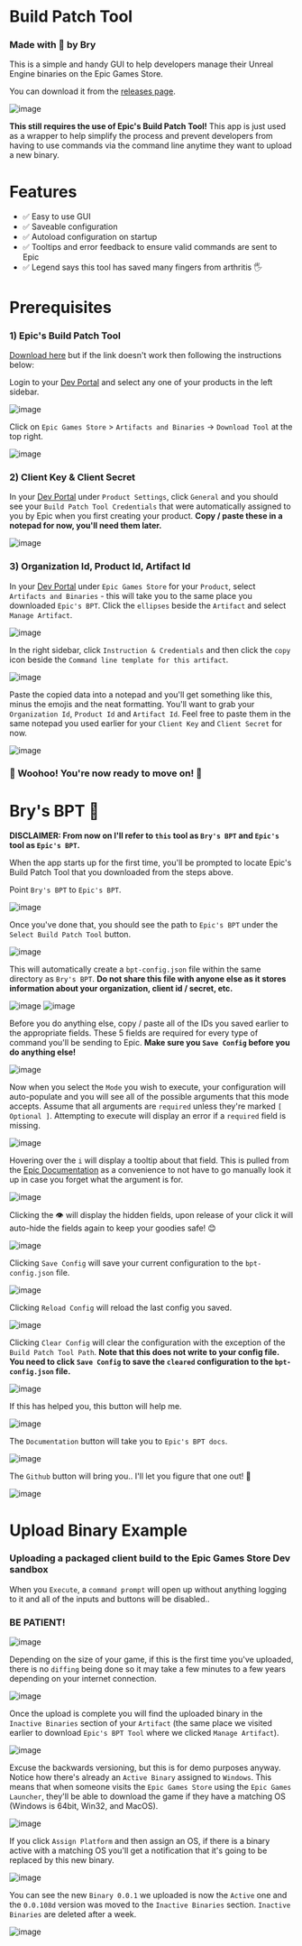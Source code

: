 # Build Patch Tool

### Made with 🧡 by Bry

This is a simple and handy GUI to help developers manage their Unreal Engine binaries on the Epic Games Store.

You can download it from the [releases page](https://github.com/brynertoma/Build-Patch-Tool/releases).

![image](https://user-images.githubusercontent.com/11199820/226488441-e16b51bf-08f1-4166-a96a-f8bb7eb1fc9f.png)

**This still requires the use of Epic's Build Patch Tool!** This app is just used as a wrapper to help simplify the process and prevent developers from having to use commands via the command line anytime they want to upload a new binary.

# Features
  - ✅ Easy to use GUI
  - ✅ Saveable configuration
  - ✅ Autoload configuration on startup
  - ✅ Tooltips and error feedback to ensure valid commands are sent to Epic
  - ✅ Legend says this tool has saved many fingers from arthritis 🖐

# Prerequisites

### 1) Epic's Build Patch Tool

[Download here](https://launcher-public-service-prod06.ol.epicgames.com/launcher/api/installer/download/BuildPatchTool.zip) but if the link doesn't work then following the instructions below:

Login to your [Dev Portal](https://dev.epicgames.com/portal) and select any one of your products in the left sidebar.

![image](https://user-images.githubusercontent.com/11199820/226485238-916000dc-625d-4c26-95a5-de244a8dce36.png)

Click on `Epic Games Store` > `Artifacts and Binaries` -> `Download Tool` at the top right.
  
![image](https://user-images.githubusercontent.com/11199820/226485442-d931e75f-a4bc-4378-ba09-32aeee392868.png)


### 2) Client Key & Client Secret
In your [Dev Portal](https://dev.epicgames.com/portal) under `Product Settings`, click `General` and you should see your `Build Patch Tool Credentials` that were automatically assigned to you by Epic when you first creating your product. **Copy / paste these in a notepad for now, you'll need them later.**

![image](https://user-images.githubusercontent.com/11199820/226491614-43bed8e2-6df4-4a31-a5f0-8910bac6c19b.png)

### 3) Organization Id, Product Id, Artifact Id

In your [Dev Portal](https://dev.epicgames.com/portal) under `Epic Games Store` for your `Product`, select `Artifacts and Binaries` - this will take you to the same place you downloaded `Epic's BPT`. Click the `ellipses` beside the `Artifact` and select `Manage Artifact`.

![image](https://user-images.githubusercontent.com/11199820/226492435-1d08fe64-783b-4205-8a6b-0e643de967ab.png)

In the right sidebar, click `Instruction & Credentials` and then click the `copy` icon beside the `Command line template for this artifact`.

![image](https://user-images.githubusercontent.com/11199820/226492802-a210eb77-2e33-4cd7-b900-05d4bcfb6b26.png)

Paste the copied data into a notepad and you'll get something like this, minus the emojis and the neat formatting. You'll want to grab your `Organization Id`, `Product Id` and `Artifact Id`. Feel free to paste them in the same notepad you used earlier for your `Client Key` and `Client Secret` for now.

![image](https://user-images.githubusercontent.com/11199820/226493377-e15f5146-8f35-45af-83b9-3de1c281713d.png)

### 🥳 Woohoo! You're now ready to move on! 🎉 ###

# Bry's BPT 🧡

**DISCLAIMER: From now on I'll refer to `this` tool as `Bry's BPT` and `Epic's` tool as `Epic's BPT`.**

When the app starts up for the first time, you'll be prompted to locate Epic's Build Patch Tool that you downloaded from the steps above.

Point `Bry's BPT` to `Epic's BPT`.

![image](https://user-images.githubusercontent.com/11199820/226488752-e1091714-89d8-401a-827b-2cb3f6ae496c.png)

Once you've done that, you should see the path to `Epic's BPT` under the `Select Build Patch Tool` button.

![image](https://user-images.githubusercontent.com/11199820/226489309-6edd6fb6-8828-45b0-85d0-a9a9e2fa75c6.png)

This will automatically create a `bpt-config.json` file within the same directory as `Bry's BPT`. **Do not share this file with anyone else as it stores information about your organization, client id / secret, etc.**

![image](https://user-images.githubusercontent.com/11199820/226490315-c79236d0-1e4f-4cfd-ac6c-70491bbd42a6.png)
![image](https://user-images.githubusercontent.com/11199820/226490002-8a184db6-c62e-4290-b7ef-5334ac974ae2.png)

Before you do anything else, copy / paste all of the IDs you saved earlier to the appropriate fields. These 5 fields are required for every type of command you'll be sending to Epic. **Make sure you `Save Config` before you do anything else!**

![image](https://user-images.githubusercontent.com/11199820/226494135-5a2c0784-bac8-4c71-92b9-a527ef98d4fd.png)

Now when you select the `Mode` you wish to execute, your configuration will auto-populate and you will see all of the possible arguments that this mode accepts. Assume that all arguments are `required` unless they're marked `[ Optional ]`. Attempting to execute will display an error if a `required` field is missing.

![image](https://user-images.githubusercontent.com/11199820/226495526-1ce9e377-3cd3-4553-ab5c-539d09135600.png)

Hovering over the `i` will display a tooltip about that field. This is pulled from the [Epic Documentation](https://dev.epicgames.com/docs/epic-games-store/publishing-tools/store-presence/upload-binaries/bpt-instructions-150) as a convenience to not have to go manually look it up in case you forget what the argument is for.

![image](https://user-images.githubusercontent.com/11199820/226495663-0365c8b5-55c1-4d79-87b6-992ea34da0a3.png)

Clicking the 👁 will display the hidden fields, upon release of your click it will auto-hide the fields again to keep your goodies safe! 😊

![image](https://user-images.githubusercontent.com/11199820/226495943-cc0c71bd-0262-43c5-8aab-3b2c3690ffde.png)

Clicking `Save Config` will save your current configuration to the `bpt-config.json` file.

![image](https://user-images.githubusercontent.com/11199820/226496591-a84c276b-a464-4776-81ed-602c8f7919f1.png)

Clicking `Reload Config` will reload the last config you saved.

![image](https://user-images.githubusercontent.com/11199820/226496193-93bf9b10-506c-4cab-ba5a-4bc333e82691.png)

Clicking `Clear Config` will clear the configuration with the exception of the `Build Patch Tool Path`. **Note that this does not write to your config file. You need to click `Save Config` to save the `cleared` configuration to the `bpt-config.json` file.**

![image](https://user-images.githubusercontent.com/11199820/226496530-21fb5409-69a4-46b6-8bdf-3a91f46655f9.png)

If this has helped you, this button will help me.

![image](https://user-images.githubusercontent.com/11199820/226496997-a92cd6f9-8d2c-4094-bdab-2d20c9b0945d.png)

The `Documentation` button will take you to `Epic's BPT docs`.

![image](https://user-images.githubusercontent.com/11199820/226497164-1b3b5da7-692d-49c9-ab58-6707939a8656.png)

The `Github` button will bring you.. I'll let you figure that one out! 💩

![image](https://user-images.githubusercontent.com/11199820/226497527-c5cd81f4-7d90-4bea-a868-7b08ebd1c8b3.png)

# Upload Binary Example

### Uploading a packaged client build to the Epic Games Store Dev sandbox

When you `Execute`, a `command prompt` will open up without anything logging to it and all of the inputs and buttons will be disabled..
<h3>BE PATIENT!</h3>

![image](https://user-images.githubusercontent.com/11199820/226499770-8bd1c66c-cf1e-4239-80cc-040fc17947a4.png)

Depending on the size of your game, if this is the first time you've uploaded, there is no `diffing` being done so it may take a few minutes to a few years depending on your internet connection.

![image](https://user-images.githubusercontent.com/11199820/226498366-6c0157dd-7ac8-4c7f-9c80-826e95df918e.png)

Once the upload is complete you will find the uploaded binary in the `Inactive Binaries` section of your `Artifact` (the same place we visited earlier to download `Epic's BPT Tool` where we clicked `Manage Artifact`).

![image](https://user-images.githubusercontent.com/11199820/226500274-8526cf11-250d-4b25-a963-baf305e46712.png)

Excuse the backwards versioning, but this is for demo purposes anyway. Notice how there's already an `Active Binary` assigned to `Windows`. This means that when someone visits the `Epic Games Store` using the `Epic Games Launcher`, they'll be able to download the game if they have a matching OS (Windows is 64bit, Win32, and MacOS). 

![image](https://user-images.githubusercontent.com/11199820/226500561-6ca73488-603e-419a-9b04-5a43133bfb1a.png)


If you click `Assign Platform` and then assign an OS, if there is a binary active with a matching OS you'll get a notification that it's going to be replaced by this new binary.

![image](https://user-images.githubusercontent.com/11199820/226500743-a7dcf4ef-d297-4fb7-88f6-d9b84b725bb8.png)

You can see the new `Binary 0.0.1` we uploaded is now the `Active` one and the `0.0.108d` version was moved to the `Inactive Binaries` section. `Inactive Binaries` are deleted after a week.

![image](https://user-images.githubusercontent.com/11199820/226500851-12216ff9-e298-4606-b9d3-785bc60f6d55.png)
